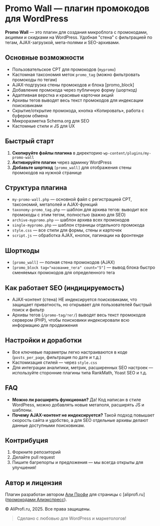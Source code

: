 # Promo Wall — плагин промокодов для WordPress

**Promo Wall** — это плагин для создания микроблога с промокодами, акциями и скидками на WordPress. Удобная "стена" с фильтрацией по тегам, AJAX-загрузкой, мета-полями и SEO-архивами.

## Основные возможности

- Пользовательское CPT для промокодов (`mypromo`)
- Кастомная таксономия меток `promo_tag` (можно фильтровать промокоды по тегам)
- AJAX-подгрузка стены промокодов и блока [promo_block]
- Добавление промокода через публичную форму (шорткод)
- Адаптивная верстка и красивые карточки акций
- Архивы тегов выводят весь текст промокодов для индексации поисковиками
- Скрытие/открытие промокода, кнопка «Копировать», работа с буфером обмена
- Микроразметка Schema.org для SEO
- Кастомные стили и JS для UX


## Быстрый старт

1. **Скопируйте файлы плагина** в директорию `wp-content/plugins/my-promo-wall`
2. **Активируйте плагин** через админку WordPress
3. **Добавьте шорткод** `[promo_wall]` для отображения стены промокодов на нужной странице

## Структура плагина

- `my-promo-wall.php` — основной файл с регистрацией CPT, таксономий, метаполей и AJAX-функций
- `taxonomy-promo_tag.php` — шаблон для архива тегов: выводит все промокоды с этим тегом, полностью (важно для SEO)
- `archive-mypromo.php` — шаблон архива всех промокодов
- `single-mypromo.php` — шаблон страницы отдельного промокода
- `style.css` — все стили для формы, стены и карточек
- `script.js` — обработка AJAX, кнопок, пагинации на фронтенде


## Шорткоды

- `[promo_wall]` — полная стена промокодов (AJAX)
- `[promo_block tag="название_тега" count="5"]` — вывод блока быстро сменяемых промокодов для определенного тега


## Как работает SEO (индицируемость)

- AJAX-контент (стена) НЕ индексируется поисковиками, что защищает приватность, но открывает для пользователей быстрый поиск и фильтр
- Архивы тегов (`/promo-tag/тег/`) выводят весь текст промокодов сервером (PHP), чтобы поисковики индексировали всю информацию для продвижения


## Настройки и доработки

- Все ключевые параметры легко настраиваются в коде (`posts_per_page`, фильтрация по дате и т.д.)
- Кастомизация стилей — через `style.css`
- Для интеграции аналитики, метрик, расширенных SEO настроек — используйте сторонние плагины типа RankMath, Yoast SEO и т.д.


## FAQ

- **Можно ли расширять функционал?**
Да! Код написан в стиле WordPress, можно добавлять новые метаполя, расширять JS и шаблоны.
- **Почему AJAX-контент не индексируется?**
Такой подход повышает скорость сайта и удобство, а для SEO отдельные архивы делают данные доступными поисковикам.


## Контрибуция

1. Форкните репозиторий
2. Делайте pull request
3. Пишите багрепорты и предложения — мы всегда открыты для улучшения!

## Автор и лицензия

Плагин разработан автором [Али Профи](https://aliprofi.ru) для страницы с [aliprofi.ru]([промокодами Алиэкспресс](https://aliprofi.ru/promocodes-aliexpress/)).

© AliProfi.ru, 2025. Все права защищены.

> Сделано с любовью для WordPress и маркетологов!
